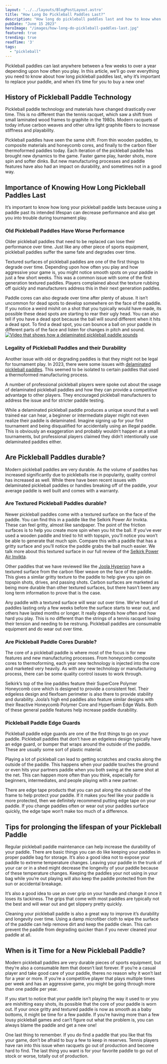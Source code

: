 ```yaml
---
layout: '../../layouts/BlogPostLayout.astro'
title: "How Long Do Pickleball Paddles Last?"
description: "How long do pickleball paddles last and how to know when it's time for a new one."
pubDate: "June 15 2023"
heroImage: "/images/how-long-do-pickleball-paddles-last.jpg"
featured: true
trending: true
readTime: '3'
tags: 
  - "pickleball"
---
```


Pickleball paddles can last anywhere between a few weeks to over a year depending upon how often you play. In this article, we’ll go over everything you need to know about how long pickleball paddles last, why it’s important to replace your paddle, and when it’s time for you to buy a new one!

## History of Pickleball Paddle Technology

Pickleball paddle technology and materials have changed drastically over time. This is no different than the tennis racquet, which saw a shift from small laminated wood frames to graphite in the 1980s. Modern racquets of today infuse carbon weaves and other ultra light graphite fibers to increase stiffness and playability. 

Pickleball paddles have seen the same shift. From thin wooden paddles, to composite materials and honeycomb cores, and finally to the carbon fiber thermoformed paddles today. Each iteration of the pickleball paddle has brought new dynamics to the game. Faster game play, harder shots, more spin and softer dinks. But new manufacturing processes and paddle features have also had an impact on durability, and sometimes not in a good way.

## Importance of Knowing How Long Pickleball Paddles Last

It’s important to know how long your pickleball paddle lasts because using a paddle past its intended lifespan can decrease performance and also get you into trouble during tournament play.

### Old Pickleball Paddles Have Worse Performance

Older pickleball paddles that need to be replaced can lose their performance over time. Just like any other piece of sports equipment, pickleball paddles suffer the same fate and degrades over time.

Textured surfaces of pickleball paddles are one of the first things to degrade over time. Depending upon how often you play and how aggressive your game is, you might notice smooth spots on your paddle in just a few short weeks. This was a common issue with some of the first generation textured paddles. Players complained about the texture rubbing off quickly and manufacturers address this in their next generation paddles.

Paddle cores can also degrade over time after plenty of abuse. It isn’t uncommon for dead spots to develop somewhere on the face of the paddle. If you notice a weird mishit on a shot that you typically would have made, its possible these dead spots are starting to rear their ugly head. You can also tell if you have a dead spot because the ball will sound different when it hits a dead spot. To find a dead spot, you can bounce a ball on your paddle in different parts of the face and listen for changes in pitch and sound.
[![Video that shows how a delaminated pickleball paddle sounds](https://i3.ytimg.com/vi/1yuN8BxnNNg/maxresdefault.jpg)](https://youtu.be/1yuN8BxnNNg "Pickleball Paddle Delamination Sound")

### Legality of Pickleball Paddles and their Durability

Another issue with old or degrading paddles is that they might not be legal for tournament play. In 2023, there were some issues with <a href="/blog is-my-pickleball-paddle-delaminated">delaminated pickleball paddles</a>. This seemed to be isolated to certain paddles that used a thermoformed manufacturing process. 

A number of professional pickleball players were spoke out about the usage of delaminated pickleball paddles and how they can provide a competitive advantage to other players. They encouraged pickleball manufacturers to address the issue and for stricter paddle testing.

While a delaminated pickleball paddle produces a unique sound that a well trained ear can hear, a beginner or intermediate player might not even realize their paddle is delaminated. Imagine signing up for your first tournament and being disqualified for accidentally using an illegal paddle. This is obviously an exaggeration and probably wouldn’t happen at a small tournaments, but professional players claimed they didn’t intentionally use delaminated paddles either.

## Are Pickleball Paddles durable?

Modern pickleball paddles are very durable. As the volume of paddles has increased significantly due to pickleballs rise in popularity, quality control has increased as well. While there have been recent issues with delaminated pickleball paddles or handles breaking off of the paddle, your average paddle is well built and comes with a warranty.

### Are Textured Pickleball Paddles durable?

Newer pickleball paddles come with a textured surface on the face of the paddle. You can find this in a paddle like the Selkirk Power Air Invikta. These can feel gritty, almost like sandpaper. The point of the friction surfaces is to help you create more spin when you hit the ball. If you’ve ever used a wooden paddle and tried to hit with topspin, you’ll notice you won’t be able to generate that much spin. Compare this with a paddle that has a gritty surface and you’ll notice the paddle grabs the ball much easier. We talk more about this textured surface in our full review of the <a href="/blog/selkirk-vangaurd-air-power-invikta-review">Selkirk Power Air Invikta</a>.

Other paddles that we have reviewed like the <a href="/blog/joola-hyperion-cfs-16-swift-review">Joola Hyperion</a> have a textured surface from the carbon fiber weave on the face of the paddle. This gives a similar gritty texture to the paddle to help give you spin on topspin shots, drives, and passing shots. Carbon surfaces are marketed as being more durable than other textured surfaces, but there hasn’t been any long term information to prove that is the case.

Any paddle with a textured surface will wear out over time. We’ve heard of paddles lasting only a few weeks before the surface starts to wear out, and others have lasted months or longer. It really depends how often and how hard you play. This is no different than the strings of a tennis racquet losing their tension and needing to be restrung. Pickleball paddles are consumable equipment and do wear out over time. 

### Are Pickleball Paddle Cores Durable?

The core of a pickleball paddle is where most of the focus is for new features and new manufacturing processes. From honeycomb composite cores to thermoforming, each year new technology is injected into the core and marketed very heavily. As with any new technology or manufacturing process, there can be some quality control issues to work through.

Selkirk’s top of the line paddles feature their SuperCore Polymer Honeycomb core which is designed to provide a consistent feel. Their edgeless design and flexfoam perimeter is also there to provide stability and durability. Joola’s high end paddles also feature similar designs with their Reactive Honeycomb Polymer Core and Hyperfoam Edge Walls. Both of these general paddle features help increase paddle durability.

### Pickleball Paddle Edge Guards

Pickleball paddle edge guards are one of the first things to go on your paddle. Pickleball paddles that don’t have an edgeless design typically have an edge guard, or bumper that wraps around the outside of the paddle. These are usually some sort of plastic material.

Playing a lot of pickleball can lead to getting scratches and cracks along the outside of the paddle. This happens when your paddle touches the ground or even hits your partners paddle when you both swing at the same shot at the net. This can happen more often than you think, especially for beginners, intermediates, and people playing with a new partner.

There are edge tape products that you can put along the outside of the frame to help protect your paddle. If it makes you feel like your paddle is more protected, then we definitely recommend putting edge tape on your paddle. If you change paddles often or wear out your paddles surface quickly, the edge tape won’t make too much of a difference.

## Tips for prolonging the lifespan of your Pickleball Paddle

Regular pickleball paddle maintenance can help increase the durability of your paddle. There are basic things you can do like keeping your paddles in proper paddle bag for storage. It’s also a good idea not to expose your paddle to extreme temperature changes. Leaving your paddle in the trunk of your car or in a shed might decrease the longevity of your paddle because of these temperature changes. Keeping the paddles your not using in your bag while you’re out playing will also keep the paddle protected from the sun or accidental breakage.

It’s also a good idea to use an over grip on your handle and change it once it loses its tackiness. The grips that come with most paddles are typically not the best and will wear out and get slippery pretty quickly.

Cleaning your pickleball paddle is also a great way to improve it’s durability and longevity over time. Using a damp microfiber cloth to wipe the surface of the paddle can help remove dirt and keep the paddle clean. This can prevent the paddle from degrading quicker than if you never cleaned your paddle at all. 

## When is it Time for a New Pickleball Paddle?

Modern pickleball paddles are very durable pieces of sports equipment, but they’re also a consumable item that doesn’t last forever. If you’re a casual player and take good care of your paddle, theres no reason why it won’t last for a year or more. If you’re a competitive player that plays multiple times per week and has an aggressive game, you might be going through more than one paddle per year. 

If you start to notice that your paddle isn’t playing the way it used to or you are mishitting easy shots, its possible that the core of your paddle is worn out. If your once gritty and textured paddle is now as smooth as a baby bottoms, it might be time for a few paddle. If you’re having more than a few lousy pickleball games and can’t figure out what the problem is, you can always blame the paddle and get a new one! 

One last thing to remember. If you do find a paddle that you like that fits your game, don’t be afraid to buy a few to keep in reserves. Tennis players have ran into this issue when racquets go out of production and become hard to find. The last thing you want is for your favorite paddle to go out of stock or worse, totally out of production.
